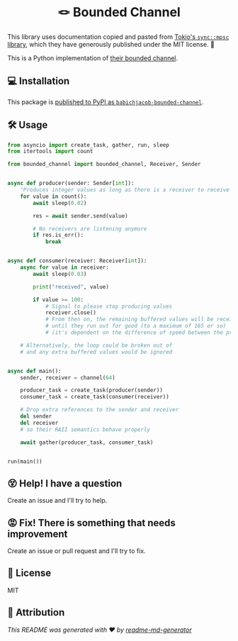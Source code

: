 <h1 align="center">🪢 Bounded Channel</h1>

This library uses documentation copied and pasted from [Tokio's `sync::mpsc` library](https://docs.rs/tokio/latest/tokio/sync/mpsc/index.html), which they have generously published under the MIT license. 🙏

This is a Python implementation of [their bounded channel](https://docs.rs/tokio/latest/tokio/sync/mpsc/fn.channel.html).

## 💻 Installation

This package is [published to PyPI as `babichjacob-bounded-channel`](https://pypi.org/project/babichjacob-bounded-channel/).

## 🛠 Usage

```py
from asyncio import create_task, gather, run, sleep
from itertools import count

from bounded_channel import bounded_channel, Receiver, Sender


async def producer(sender: Sender[int]):
    "Produces integer values as long as there is a receiver to receive them"
    for value in count():
        await sleep(0.02)

        res = await sender.send(value)

        # No receivers are listening anymore
        if res.is_err():
            break


async def consumer(receiver: Receiver[int]):
    async for value in receiver:
        await sleep(0.03)

        print("received", value)

        if value >= 100:
            # Signal to please stop producing values
            receiver.close()
            # From then on, the remaining buffered values will be received
            # until they run out for good (to a maximum of 165 or so)
            # (it's dependent on the difference of speed between the producer and consumer)

    # Alternatively, the loop could be broken out of
    # and any extra buffered values would be ignored


async def main():
    sender, receiver = channel(64)

    producer_task = create_task(producer(sender))
    consumer_task = create_task(consumer(receiver))

    # Drop extra references to the sender and receiver
    del sender
    del receiver
    # so their RAII semantics behave properly

    await gather(producer_task, consumer_task)


run(main())
```

## 😵 Help! I have a question

Create an issue and I'll try to help.

## 😡 Fix! There is something that needs improvement

Create an issue or pull request and I'll try to fix.

## 📄 License

MIT

## 🙏 Attribution

_This README was generated with ❤️ by [readme-md-generator](https://github.com/kefranabg/readme-md-generator)_

